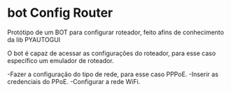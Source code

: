 # bot Config Router
 
Protótipo de um BOT para configurar roteador, feito afins de conhecimento da lib PYAUTOGUI  

O bot é capaz de acessar as configurações do roteador,  para esse caso específico um emulador de roteador. 

-Fazer a configuração do tipo de rede, para esse caso PPPoE. 
-Inserir as credenciais do PPoE.
-Configurar a rede WiFi. 
 
